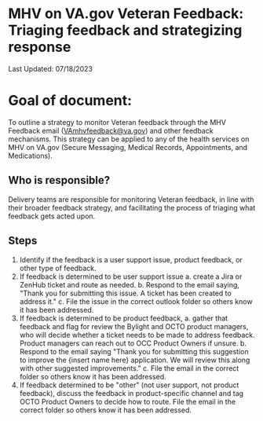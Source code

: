 # MHV on VA.gov Veteran Feedback: Triaging feedback and strategizing response
Last Updated: 07/18/2023

# Goal of document: 
To outline a strategy to monitor Veteran feedback through the MHV Feedback email (VAmhvfeedback@va.gov) and other feedback mechanisms. This strategy can be applied to any of the health services on MHV on VA.gov (Secure Messaging, Medical Records, Appointments, and Medications). 

## Who is responsible? 
Delivery teams are responsible for monitoring Veteran feedback, in line with their broader feedback strategy, and facilitating the process of triaging what feedback gets acted upon. 

## Steps 
1. Identify if the feedback is a user support issue, product feedback, or other type of feedback.
2. If feedback is determined to be user support issue
  a. create a Jira or ZenHub ticket and route as needed.
  b. Respond to the email saying, "Thank you for submitting this issue. A ticket has been created to address it."
  c. File the issue in the correct outlook folder so others know it has been addressed. 
3. If feedback is determined to be product feedback,
  a. gather that feedback and flag for review the Bylight and OCTO product managers, who will decide whether a ticket needs to be made to address feedback. Product managers can reach out to OCC Product Owners if unsure.
  b. Respond to the email saying "Thank you for submitting this suggestion to improve the {insert name here} application. We will review this along with other suggested improvements."
  c. File the email in the correct folder so others know it has been addressed. 
5. If feedback determined to be "other" (not user support, not product feedback), discuss the feedback in product-specific channel and tag OCTO Product Owners to decide how to route. File the email in the correct folder so others know it has been addressed. 

